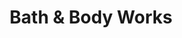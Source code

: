 ---
title: "Bath & Body Works"
url: /mesa/bath-und-body-works-south-stapley-drive/
shop: Kosmetik
---